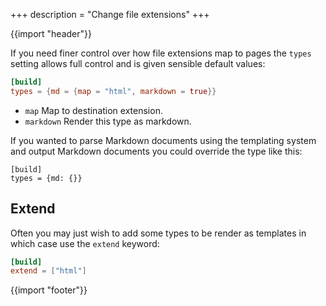 +++
description = "Change file extensions"
+++

{{import "header"}}

If you need finer control over how file extensions map to pages the `types` setting allows full control and is given sensible default values:

```toml
[build]
types = {md = {map = "html", markdown = true}}
```

* `map` Map to destination extension.
* `markdown` Render this type as markdown.

If you wanted to parse Markdown documents using the templating system and output Markdown documents you could override the type like this:

```
[build]
types = {md: {}}
```

## Extend

Often you may just wish to add some types to be render as templates in which case use the `extend` keyword:

```toml
[build]
extend = ["html"]
```

{{import "footer"}}
